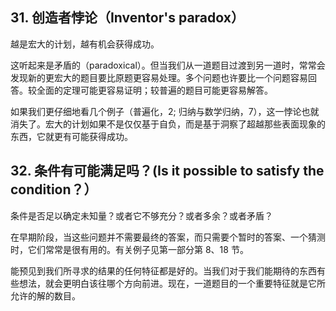 ## 31. 创造者悖论（Inventor's paradox）

越是宏大的计划，越有机会获得成功。

这听起来是矛盾的（paradoxical）。但当我们从一道题目过渡到另一道时，常常会发现新的更宏大的题目要比原题更容易处理。多个问题也许要比一个问题容易回答。较全面的定理可能更容易证明；较普遍的题目可能更容易解答。

如果我们更仔细地看几个例子（普遍化，2; 归纳与数学归纳，7），这一悖论也就消失了。宏大的计划如果不是仅仅基于自负，而是基于洞察了超越那些表面现象的东西，它就更有可能获得成功。

## 32. 条件有可能满足吗？(Is it possible to satisfy the condition？）

条件是否足以确定未知量？或者它不够充分？或者多余？或者矛盾？

在早期阶段，当这些问题并不需要最终的答案，而只需要个暂时的答案、一个猜测时，它们常常是很有用的。有关例子见第一部分第 8、18 节。

能预见到我们所寻求的结果的任何特征都是好的。当我们对于我们能期待的东西有些想法，就会更明白该往哪个方向前进。现在，一道题目的一个重要特征就是它所允许的解的数目。

